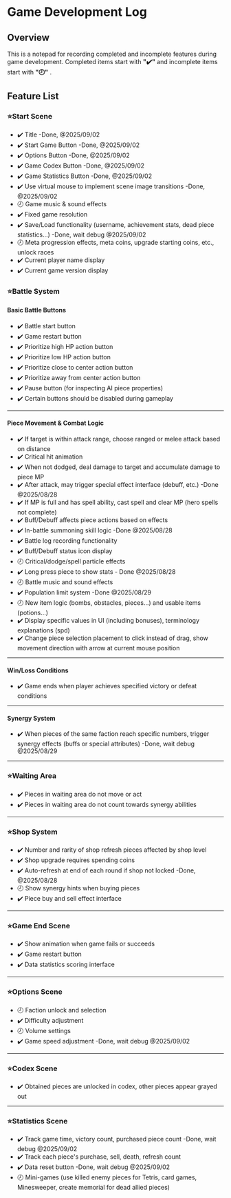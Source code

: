 # Game Development Log

## Overview
This is a notepad for recording completed and incomplete features during game development.
Completed items start with **"✔️"** and incomplete items start with **"🕗"** .

## Feature List
### ⭐Start Scene
- ✔️ Title -Done, @2025/09/02
- ✔️ Start Game Button -Done, @2025/09/02
- ✔️ Options Button -Done, @2025/09/02
- ✔️ Game Codex Button -Done, @2025/09/02
- ✔️ Game Statistics Button -Done, @2025/09/02
- ✔️ Use virtual mouse to implement scene image transitions -Done, @2025/09/02
- 🕗 Game music & sound effects
- ✔️ Fixed game resolution
- ✔️ Save/Load functionality (username, achievement stats, dead piece statistics...) -Done, wait debug @2025/09/02
- 🕗 Meta progression effects, meta coins, upgrade starting coins, etc., unlock races
- ✔️ Current player name display
- ✔️ Current game version display

### ⭐Battle System
#### Basic Battle Buttons
- ✔️ Battle start button
- ✔️ Game restart button
- ✔️ Prioritize high HP action button
- ✔️ Prioritize low HP action button
- ✔️ Prioritize close to center action button
- ✔️ Prioritize away from center action button
- ✔️ Pause button (for inspecting AI piece properties)
- ✔️ Certain buttons should be disabled during gameplay

---

#### Piece Movement & Combat Logic
- ✔️ If target is within attack range, choose ranged or melee attack based on distance
- ✔️ Critical hit animation
- ✔️ When not dodged, deal damage to target and accumulate damage to piece MP
- ✔️ After attack, may trigger special effect interface (debuff, etc.) -Done @2025/08/28
- ✔️ If MP is full and has spell ability, cast spell and clear MP (hero spells not complete)
- ✔️ Buff/Debuff affects piece actions based on effects
- ✔️ In-battle summoning skill logic -Done @2025/08/28
- ✔️ Battle log recording functionality
- ✔️ Buff/Debuff status icon display
- 🕗 Critical/dodge/spell particle effects
- ✔️ Long press piece to show stats - Done @2025/08/28
- 🕗 Battle music and sound effects
- ✔️ Population limit system -Done @2025/08/29
- 🕗 New item logic (bombs, obstacles, pieces...) and usable items (potions...)
- ✔️ Display specific values in UI (including bonuses), terminology explanations (spd)
- ✔️ Change piece selection placement to click instead of drag, show movement direction with arrow at current mouse position

---

#### Win/Loss Conditions
- ✔️ Game ends when player achieves specified victory or defeat conditions

---

#### Synergy System
- ✔️ When pieces of the same faction reach specific numbers, trigger synergy effects (buffs or special attributes) -Done, wait debug @2025/08/29

---

### ⭐Waiting Area
- ✔️ Pieces in waiting area do not move or act
- ✔️ Pieces in waiting area do not count towards synergy abilities

---

### ⭐Shop System
- ✔️ Number and rarity of shop refresh pieces affected by shop level
- ✔️ Shop upgrade requires spending coins
- ✔️ Auto-refresh at end of each round if shop not locked -Done, @2025/08/28
- 🕗 Show synergy hints when buying pieces
- ✔️ Piece buy and sell effect interface

---

### ⭐Game End Scene
- ✔️ Show animation when game fails or succeeds
- ✔️ Game restart button
- ✔️ Data statistics scoring interface

---

### ⭐Options Scene
- 🕗 Faction unlock and selection
- ✔️ Difficulty adjustment
- 🕗 Volume settings
- ✔️ Game speed adjustment -Done, wait debug @2025/09/02

---

### ⭐Codex Scene
- ✔️ Obtained pieces are unlocked in codex, other pieces appear grayed out

---

### ⭐Statistics Scene
- ✔️ Track game time, victory count, purchased piece count -Done, wait debug @2025/09/02
- ✔️ Track each piece's purchase, sell, death, refresh count
- ✔️ Data reset button -Done, wait debug @2025/09/02
- 🕗 Mini-games (use killed enemy pieces for Tetris, card games, Minesweeper, create memorial for dead allied pieces)
